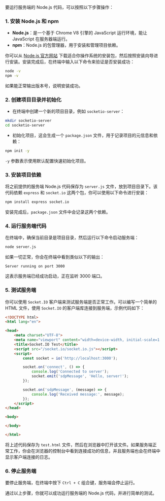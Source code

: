 要运行服务端的 Node.js 代码，可以按照以下步骤操作：

### 1. 安装 Node.js 和 npm
- **Node.js**：是一个基于 Chrome V8 引擎的 JavaScript 运行环境，能让 JavaScript 在服务器端运行。
- **npm**：Node.js 的包管理器，用于安装和管理项目依赖。

你可以从 [Node.js 官方网站](https://nodejs.org/) 下载适合你操作系统的安装包，然后按照安装向导进行安装。安装完成后，在终端中输入以下命令来验证是否安装成功：
```bash
node -v
npm -v
```
如果能正常输出版本号，说明安装成功。

### 2. 创建项目目录并初始化
- 在终端中创建一个新的项目目录，例如 `socketio-server`：
```bash
mkdir socketio-server
cd socketio-server
```
- 初始化项目，这会生成一个 `package.json` 文件，用于记录项目的元信息和依赖：
```bash
npm init -y
```
`-y` 参数表示使用默认配置快速初始化项目。

### 3. 安装项目依赖
将之前提供的服务端 Node.js 代码保存为 `server.js` 文件，放到项目目录下。该代码依赖 `express` 和 `socket.io` 这两个包，你可以使用以下命令进行安装：
```bash
npm install express socket.io
```
安装完成后，`package.json` 文件中会记录这两个依赖。

### 4. 运行服务端代码
在终端中，确保当前目录是项目目录，然后运行以下命令启动服务端：
```bash
node server.js
```
如果一切正常，你会在终端中看到类似以下的输出：
```
Server running on port 3000
```
这表示服务端已经成功启动，正在监听 3000 端口。

### 5. 测试服务端
你可以使用 `Socket.IO` 客户端来测试服务端是否正常工作。可以编写一个简单的 HTML 文件，使用 `Socket.IO` 的客户端库连接到服务端，示例代码如下：
```html
<!DOCTYPE html>
<html lang="en">

<head>
    <meta charset="UTF-8">
    <meta name="viewport" content="width=device-width, initial-scale=1.0">
    <title>Socket.IO Test</title>
    <script src="/socket.io/socket.io.js"></script>
    <script>
        const socket = io('http://localhost:3000');

        socket.on('connect', () => {
            console.log('Connected to server');
            socket.emit('sdpMessage', 'Hello, server!');
        });

        socket.on('sdpMessage', (message) => {
            console.log('Received message:', message);
        });
    </script>
</head>

<body>

</body>

</html>
```
将上述代码保存为 `test.html` 文件，然后在浏览器中打开该文件。如果服务端正常工作，你会在浏览器的控制台中看到连接成功的信息，并且服务端也会在终端中显示客户端连接的日志。

### 6. 停止服务端
要停止服务端，在终端中按下 `Ctrl + C` 组合键，服务端会停止运行。

通过以上步骤，你就可以成功运行服务端的 Node.js 代码，并进行简单的测试。 